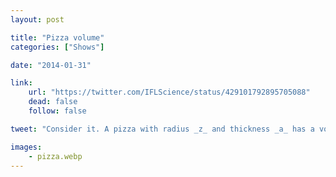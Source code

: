 ```yaml
---
layout: post

title: "Pizza volume"
categories: ["Shows"]

date: "2014-01-31"

link:
    url: "https://twitter.com/IFLScience/status/429101792895705088"
    dead: false
    follow: false

tweet: "Consider it. A pizza with radius _z_ and thickness _a_ has a volume of _pi * z^2 * a_, or _pizza_ for short."

images:
    - pizza.webp
---
```


